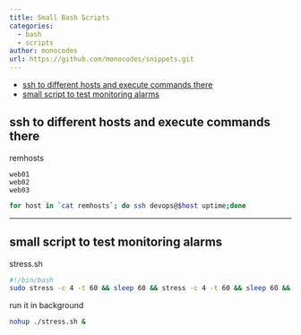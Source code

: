 ```yaml
---
title: Small Bash Scripts
categories:
  - bash
  - scripts
author: monocodes
url: https://github.com/monocodes/snippets.git
---
```


- [ssh to different hosts and execute commands there](#ssh-to-different-hosts-and-execute-commands-there)
- [small script to test monitoring alarms](#small-script-to-test-monitoring-alarms)

## ssh to different hosts and execute commands there

remhosts

```properties
web01
web02
web03
```

```sh
for host in `cat remhosts`; do ssh devops@$host uptime;done
```

---

## small script to test monitoring alarms

stress.sh

```sh
#!/bin/bash
sudo stress -c 4 -t 60 && sleep 60 && stress -c 4 -t 60 && sleep 60 && stress -c 4 -t 360 && sleep  && stress -c 4 -t 460 && sleep 30 && stress -c 4 -t 360 && sleep 60
```

run it in background

```sh
nohup ./stress.sh &
```
